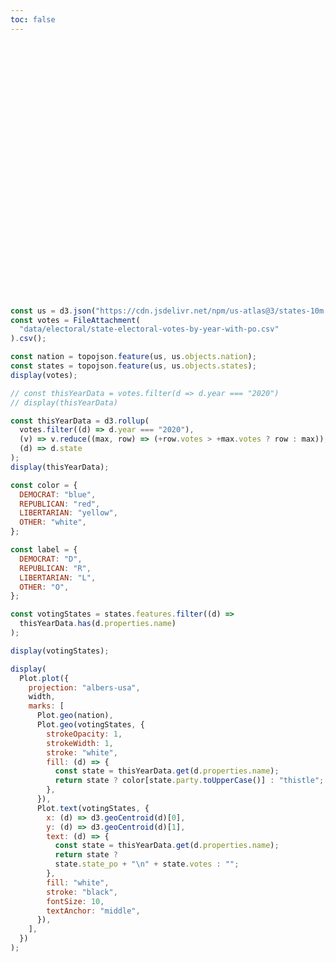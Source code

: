 ```yaml
---
toc: false
---
```


<div class="hero">
  <h1>Porportional Representation</h1>
  <h2></h2>
</div>

```js
const us = d3.json("https://cdn.jsdelivr.net/npm/us-atlas@3/states-10m.json");
const votes = FileAttachment(
  "data/electoral/state-electoral-votes-by-year-with-po.csv"
).csv();
```

```js
const nation = topojson.feature(us, us.objects.nation);
const states = topojson.feature(us, us.objects.states);
display(votes);

// const thisYearData = votes.filter(d => d.year === "2020")
// display(thisYearData)

const thisYearData = d3.rollup(
  votes.filter((d) => d.year === "2020"),
  (v) => v.reduce((max, row) => (+row.votes > +max.votes ? row : max)),
  (d) => d.state
);
display(thisYearData);
```

```js
const color = {
  DEMOCRAT: "blue",
  REPUBLICAN: "red",
  LIBERTARIAN: "yellow",
  OTHER: "white",
};

const label = {
  DEMOCRAT: "D",
  REPUBLICAN: "R",
  LIBERTARIAN: "L",
  OTHER: "O",
};

const votingStates = states.features.filter((d) =>
  thisYearData.has(d.properties.name)
);

display(votingStates);
```

```js
display(
  Plot.plot({
    projection: "albers-usa",
    width,
    marks: [
      Plot.geo(nation),
      Plot.geo(votingStates, {
        strokeOpacity: 1,
        strokeWidth: 1,
        stroke: "white",
        fill: (d) => {
          const state = thisYearData.get(d.properties.name);
          return state ? color[state.party.toUpperCase()] : "thistle";
        },
      }),
      Plot.text(votingStates, {
        x: (d) => d3.geoCentroid(d)[0],
        y: (d) => d3.geoCentroid(d)[1],
        text: (d) => {
          const state = thisYearData.get(d.properties.name);
          return state ?
          state.state_po + "\n" + state.votes : "";
        },
        fill: "white",
        stroke: "black",
        fontSize: 10,
        textAnchor: "middle",
      }),
    ],
  })
);
```

<style>

.hero {
  display: flex;
  flex-direction: column;
  align-items: center;
  font-family: var(--sans-serif);
  margin: 4rem 0 8rem;
  text-wrap: balance;
  text-align: center;
}

.hero h1 {
  margin: 1rem 0;
  padding: 1rem 0;
  max-width: none;
  font-size: 14vw;
  font-weight: 900;
  line-height: 1;
  background: linear-gradient(30deg, var(--theme-foreground-focus), currentColor);
  -webkit-background-clip: text;
  -webkit-text-fill-color: transparent;
  background-clip: text;
}

.hero h2 {
  margin: 0;
  max-width: 34em;
  font-size: 20px;
  font-style: initial;
  font-weight: 500;
  line-height: 1.5;
  color: var(--theme-foreground-muted);
}

@media (min-width: 640px) {
  .hero h1 {
    font-size: 90px;
  }
}

</style>

